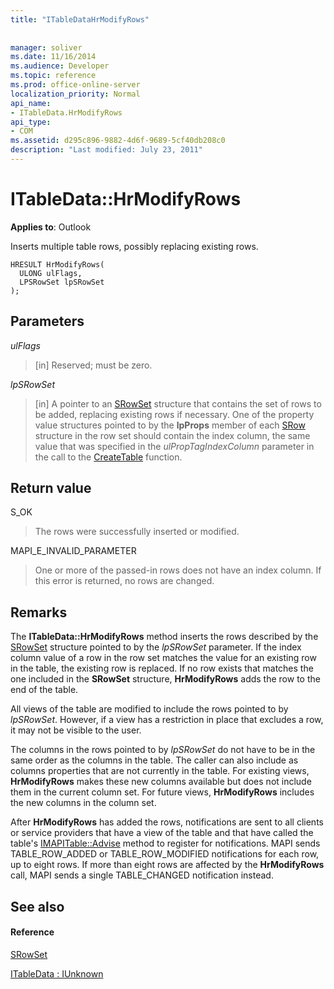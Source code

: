 ```yaml
---
title: "ITableDataHrModifyRows"
 
 
manager: soliver
ms.date: 11/16/2014
ms.audience: Developer
ms.topic: reference
ms.prod: office-online-server
localization_priority: Normal
api_name:
- ITableData.HrModifyRows
api_type:
- COM
ms.assetid: d295c896-9882-4d6f-9689-5cf40db208c0
description: "Last modified: July 23, 2011"
---
```


# ITableData::HrModifyRows

  
  
**Applies to**: Outlook 
  
Inserts multiple table rows, possibly replacing existing rows.
  
```
HRESULT HrModifyRows(
  ULONG ulFlags,
  LPSRowSet lpSRowSet
);
```

## Parameters

 _ulFlags_
  
> [in] Reserved; must be zero.
    
 _lpSRowSet_
  
> [in] A pointer to an [SRowSet](srowset.md) structure that contains the set of rows to be added, replacing existing rows if necessary. One of the property value structures pointed to by the **lpProps** member of each [SRow](srow.md) structure in the row set should contain the index column, the same value that was specified in the  _ulPropTagIndexColumn_ parameter in the call to the [CreateTable](createtable.md) function. 
    
## Return value

S_OK 
  
> The rows were successfully inserted or modified.
    
MAPI_E_INVALID_PARAMETER 
  
> One or more of the passed-in rows does not have an index column. If this error is returned, no rows are changed.
    
## Remarks

The **ITableData::HrModifyRows** method inserts the rows described by the [SRowSet](srowset.md) structure pointed to by the  _lpSRowSet_ parameter. If the index column value of a row in the row set matches the value for an existing row in the table, the existing row is replaced. If no row exists that matches the one included in the **SRowSet** structure, **HrModifyRows** adds the row to the end of the table. 
  
All views of the table are modified to include the rows pointed to by  _lpSRowSet_. However, if a view has a restriction in place that excludes a row, it may not be visible to the user. 
  
The columns in the rows pointed to by  _lpSRowSet_ do not have to be in the same order as the columns in the table. The caller can also include as columns properties that are not currently in the table. For existing views, **HrModifyRows** makes these new columns available but does not include them in the current column set. For future views, **HrModifyRows** includes the new columns in the column set. 
  
After **HrModifyRows** has added the rows, notifications are sent to all clients or service providers that have a view of the table and that have called the table's [IMAPITable::Advise](imapitable-advise.md) method to register for notifications. MAPI sends TABLE_ROW_ADDED or TABLE_ROW_MODIFIED notifications for each row, up to eight rows. If more than eight rows are affected by the **HrModifyRows** call, MAPI sends a single TABLE_CHANGED notification instead. 
  
## See also

#### Reference

[SRowSet](srowset.md)
  
[ITableData : IUnknown](itabledataiunknown.md)

